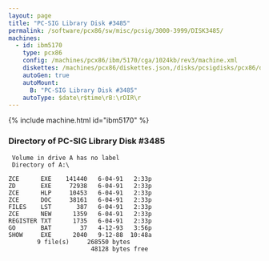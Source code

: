 ```yaml
---
layout: page
title: "PC-SIG Library Disk #3485"
permalink: /software/pcx86/sw/misc/pcsig/3000-3999/DISK3485/
machines:
  - id: ibm5170
    type: pcx86
    config: /machines/pcx86/ibm/5170/cga/1024kb/rev3/machine.xml
    diskettes: /machines/pcx86/diskettes.json,/disks/pcsigdisks/pcx86/diskettes.json
    autoGen: true
    autoMount:
      B: "PC-SIG Library Disk #3485"
    autoType: $date\r$time\rB:\rDIR\r
---
```


{% include machine.html id="ibm5170" %}

### Directory of PC-SIG Library Disk #3485

     Volume in drive A has no label
     Directory of A:\

    ZCE      EXE    141440   6-04-91   2:33p
    ZD       EXE     72938   6-04-91   2:33p
    ZCE      HLP     10453   6-04-91   2:33p
    ZCE      DOC     38161   6-04-91   2:33p
    FILES    LST       387   6-04-91   2:33p
    ZCE      NEW      1359   6-04-91   2:33p
    REGISTER TXT      1735   6-04-91   2:33p
    GO       BAT        37   4-12-93   3:56p
    SHOW     EXE      2040   9-12-88  10:48a
            9 file(s)     268550 bytes
                           48128 bytes free

